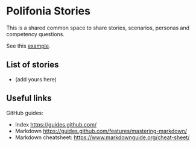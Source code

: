 # Polifonia Stories

This is a shared common space to share stories, scenarios, personas and competency questions.

See this [example](example.md).

## List of stories

- (add yours here)

## Useful links

GitHub guides:
- Index https://guides.github.com/
- Markdown https://guides.github.com/features/mastering-markdown/
- Markdown cheatsheet: https://www.markdownguide.org/cheat-sheet/
